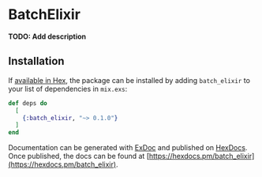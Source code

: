 # BatchElixir

**TODO: Add description**

## Installation

If [available in Hex](https://hex.pm/docs/publish), the package can be installed
by adding `batch_elixir` to your list of dependencies in `mix.exs`:

```elixir
def deps do
  [
    {:batch_elixir, "~> 0.1.0"}
  ]
end
```

Documentation can be generated with [ExDoc](https://github.com/elixir-lang/ex_doc)
and published on [HexDocs](https://hexdocs.pm). Once published, the docs can
be found at [https://hexdocs.pm/batch_elixir](https://hexdocs.pm/batch_elixir).

